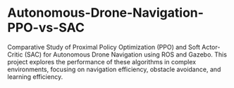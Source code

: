 # Autonomous-Drone-Navigation-PPO-vs-SAC
Comparative Study of Proximal Policy Optimization (PPO) and Soft Actor-Critic (SAC) for Autonomous Drone Navigation using ROS and Gazebo. This project explores the performance of these algorithms in complex environments, focusing on navigation efficiency, obstacle avoidance, and learning efficiency.
